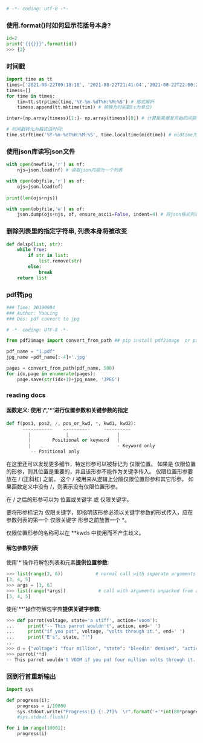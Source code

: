 ```python
# -*- coding: utf-8 -*-
```

### 使用.format()时如何显示花括号本身?

```python
id=2
print('{{{}}}'.format(id))
>>> {2}
```

### 时间戳

```python
import time as tt
times=['2021-08-22T09:18:18', '2021-08-22T21:41:04','2021-08-22T22:00:23'] #爆发时间, 第一张开始时间, 最后一张结束时间
timess=[]
for time in times:
    tim=tt.strptime(time,'%Y-%m-%dT%H:%M:%S') # 格式解析
    timess.append(tt.mktime(tim)) # 转换为时间戳(s为单位)

inter=(np.array(timess)[1:]- np.array(timess)[0]) # 计算距离爆发开始的间隔

# 时间戳转化为格式话时间:
time.strftime('%Y-%m-%dT%H:%M:%S', time.localtime(midtime)) # midtime为时间戳, 先转换成localtime, 再转换成格式化时间
```

### 使用json库读写json文件

```python
with open(newfile,'r') as nf:
    njs=json.load(nf) # 读取json内容为一个列表

with open(objfile,'r') as of:
    ojs=json.load(of)
    
print(len(ojs+njs))

with open(objfile,'w') as of:
    json.dump(ojs+njs, of, ensure_ascii=False, indent=4) # 将json格式列表写入json文件, indent表示缩进,没有indent就没有格式. ensure_ascii=False是为了使汉字能正常写入
```

### 删除列表里的指定字符串, 列表本身将被改变

```python
def delsp(list, str):
    while True:
        if str in list:
            list.remove(str)
        else:
            break
    return list
```

### pdf转jpg

```python
### Time: 20190904
### Author: YaoLing
### Des: pdf convert to jpg

# -*- coding: UTF-8 -*-

from pdf2image import convert_from_path ## pip install pdf2image  or pip install --user pdf2image

pdf_name = "1.pdf"
jpg_name =pdf_name[:-4]+'.jpg'

pages = convert_from_path(pdf_name, 500)
for idx,page in enumerate(pages):
    page.save(str(idx+1)+jpg_name, 'JPEG')
```

### reading docs

#### 函数定义: 使用'/','*'进行位置参数和关键参数的指定

```python
def f(pos1, pos2, /, pos_or_kwd, *, kwd1, kwd2):
      -----------    ----------     ----------
        |             |                  |
        |        Positional or keyword   |
        |                                - Keyword only
         -- Positional only

```

在这里还可以发现更多细节，特定形参可以被标记为 仅限位置。 如果是 仅限位置 的形参，则其位置是重要的，并且该形参不能作为关键字传入。 仅限位置形参要放在 / (正斜杠) 之前。 这个 / 被用来从逻辑上分隔仅限位置形参和其它形参。 如果函数定义中没有 /，则表示没有仅限位置形参。

在 / 之后的形参可以为 位置或关键字 或 仅限关键字。

要将形参标记为 仅限关键字，即指明该形参必须以关键字参数的形式传入，应在参数列表的第一个 仅限关键字 形参之前放置一个 *。

仅限位置形参的名称可以在 **kwds 中使用而不产生歧义。

#### 解包参数列表

使用'*'操作符解包列表和元素**提供位置参数**:
```python
>>> list(range(3, 6))            # normal call with separate arguments
[3, 4, 5]
>>> args = [3, 6]
>>> list(range(*args))            # call with arguments unpacked from a list
[3, 4, 5]
```

使用'\*\*'操作符解包字典**提供关键字参数**:
```python
>>> def parrot(voltage, state='a stiff', action='voom'):
...     print("-- This parrot wouldn't", action, end=' ')
...     print("if you put", voltage, "volts through it.", end=' ')
...     print("E's", state, "!")
...
>>> d = {"voltage": "four million", "state": "bleedin' demised", "action": "VOOM"}
>>> parrot(**d)
-- This parrot wouldn't VOOM if you put four million volts through it. E's bleedin' demised !
```

### 回到行首重新输出

```python
import sys

def progress(i):
    progress = i/10000
    sys.stdout.write("Progress:{} {:.2f}%  \r".format('+'*int(80*progress) + '-'*(80-int(80*progress)), progress*100))
    #sys.stdout.flush()

for i in range(10001):
    progress(i)
```